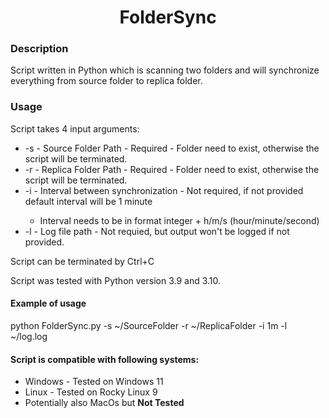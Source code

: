 <h1 align="center">FolderSync</h1>

<h3>Description</h3>

<p>Script written in Python which is scanning two folders and will synchronize everything from source folder to replica folder.</p>

<h3>Usage</h3>

<p>Script takes 4 input arguments:
  <ul>
    <li>-s - Source Folder Path - Required - Folder need to exist, otherwise the script will be terminated.</li>
    <li>-r - Replica Folder Path - Required - Folder need to exist, otherwise the script will be terminated.</li>
    <li>-i - Interval between synchronization - Not required, if not provided default interval will be 1 minute</li>
    <ul>
    <li>Interval needs to be in format integer + h/m/s (hour/minute/second)</li>
    </ul>
    <li>-l - Log file path - Not requied, but output won't be logged if not provided.</li>
  </ul>

Script can be terminated by Ctrl+C

Script was tested with Python version 3.9 and 3.10.

<h4>Example of usage</h4>

python FolderSync.py -s ~/SourceFolder -r ~/ReplicaFolder -i 1m -l ~/log.log

<h4>Script is compatible with following systems:</h4>

  <ul>
    <li>Windows - Tested on Windows 11</li>
    <li>Linux - Tested on Rocky Linux 9</li>
    <li>Potentially also MacOs but <b>Not Tested<b></li>
  </ul>
</p>
